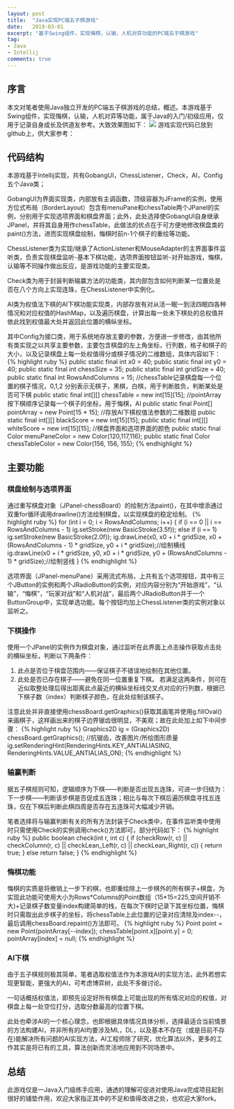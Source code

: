 ```yaml
---
layout: post
title:  "Java实现PC端五子棋游戏"
date:   2019-03-01
excerpt: "基于Swing组件，实现悔棋，认输，人机对弈功能的PC端五子棋游戏"
tag:
- Java
- Intellij
comments: true
---
```

## 序言
本文对笔者使用Java独立开发的PC端五子棋游戏的总结，概述。本游戏基于Swing组件，实现悔棋，认输，人机对弈等功能，属于Java的入门/初级应用，仅用于记录自身成长及供道友参考。大致效果图如下：
<img src="http://brantshi.github.io/assets/img/post_img/021.png">
游戏实现代码已放到github上，供大家参考：
<img src="">

## 代码结构

本游戏基于Intellij实现，共有GobangUI，ChessListener，Check，AI，Config五个Java类；

GobangUI为界面实现类，内部放有主调函数，顶级容器为JFrame的实例，使用方位式布局（BorderLayout）包含有menuPane和chessTable两个JPanel的实例，分别用于实现选项界面和棋盘界面；此外，此处选择使GobangUI自身继承JPanel，并将其自身用作chessTable，此做法的优点在于可方便地修改棋盘类的paint()方法，进而实现棋盘绘制，悔棋时前n-1个棋子的重绘等功能。

ChessListener类为实现/继承了ActionListener和MouseAdapter的主界面事件监听类，负责实现棋盘监听-基本下棋功能，选项界面按钮监听-对开始游戏，悔棋，认输等不同操作做出反应，是游戏功能的主要实现类。

Check类为用于封装判断输赢方法的功能类，其内部包含如何判断某一位置处是否在八个方向上实现连珠，在ChessListener中实例化。

AI类为权值法下棋的AI下棋功能实现类，内部存放有对从活一眠一到活四眠四各种情况和对应权值的HashMap，以及遍历棋盘，计算出每一处未下棋处的总权值并依此找到权值最大处并返回此位置的横纵坐标。

其中Config为接口类，用于系统地存放主要的参数，方便进一步修改，由其他所有类实现之以共享主要参数，主要包含棋盘的左上角坐标，行列数，格子和棋子的大小，以及记录棋盘上每一处权值得分或棋子情况的二维数组，具体内容如下：
{% highlight ruby %}
    public static final int x0 = 40;
    public static final int y0 = 40;
    public static final int chessSize = 35;
    public static final int gridSize = 40;
    public static final int RowsAndColumns = 15;
    //chessTable记录棋盘每一个位置的棋子情况，0,1,2 分别表示无棋子，黑棋，白棋，用于判断胜负，判断某处是否可下棋
    public static final int[][] chessTable = new int[15][15];
    //pointArray按下棋顺序记录每一个棋子的坐标，用于悔棋，AI
    public static final Point[] pointArray = new Point[15 * 15];
    //存放AI下棋权值法参数的二维数组
    public static final int[][] blackScore = new int[15][15];
    public static final int[][] whiteScore = new int[15][15];
    //棋盘界面和选项界面的颜色
    public static final Color menuPaneColor = new Color(120,117,116);
    public static final Color chessTableColor = new Color(156, 156, 155);
{% endhighlight %}

## 主要功能

### 棋盘绘制与选项界面

通过重写棋盘对象（JPanel-chessBoard）的绘制方法paint()，在其中增添通过双重for循环调用drawline()方法绘制棋盘，以实现棋盘的稳定绘制。
{% highlight ruby %}
for (int i = 0; i < RowsAndColumns; i++) {
            if (i == 0 || i == RowsAndColumns - 1) ig.setStroke(new BasicStroke(3.5f));
            else if (i == 1) ig.setStroke(new BasicStroke(2.0f));
            ig.drawLine(x0, x0 + i * gridSize, x0 + (RowsAndColumns - 1) * gridSize, y0 + i * gridSize);//绘制横线
            ig.drawLine(x0 + i * gridSize, y0, x0 + i * gridSize, y0 + (RowsAndColumns - 1) * gridSize);//绘制竖线
        }
{% endhighlight %}

选项界面（JPanel-menuPane）采用流式布局，上共有五个选项按钮，其中有三个JButton的实例和两个JRadioButton的实例，对应内容分别为“开始游戏”，“认输”，“悔棋”，“玩家对战”和“人机对战”，最后两个JRadioButton并于一个ButtonGroup中，实现单选功能。每个按钮均加上ChessListener类的实例对象以监听之。

### 下棋操作

使用一个JPanel的实例作为棋盘对象，通过监听在此界面上点击操作获取点击处的横纵坐标，判断以下两条件：
1. 此点是否位于棋盘范围内——保证棋子不错误地绘制在其他位置。
2. 此处是否已存在棋子——避免在同一位置重复下棋。
若满足这两条件，则可在近似取整处理后得出距离此点最近的横纵坐标线交叉点对应的行列数，根据已下棋子数（index）判断棋子颜色，在此处绘制该棋子。

注意此处并非直接使用chessBoard.getGraphics()获取其画笔并使用g.fillOval()来画棋子，这样画出来的棋子边界锯齿很明显，不美观；故在此处加上如下中间步骤：
{% highlight ruby %}
    Graphics2D ig = (Graphics2D) chessBoard.getGraphics(); 
    //抗锯齿，改善图片/所绘图形质量
    ig.setRenderingHint(RenderingHints.KEY_ANTIALIASING, RenderingHints.VALUE_ANTIALIAS_ON);
{% endhighlight %}

### 输赢判断

据五子棋规则可知，逻辑顺序为下棋——判断是否出现五连珠，可进一步归结为：下一步棋——判断该步棋是否促成五连珠；相比与每次下棋后遍历棋盘寻找五连珠，仅在下棋后判断此棋四周是否存在五连珠可大幅减少开销。

笔者选择将与输赢判断有关的所有方法封装于Check类中，在事件监听类中使用时只需使用Check的实例调用check()方法即可，部分代码如下：
{% highlight ruby %}
    public boolean check(int r, int c) {
        if (checkRow(r, c) || checkColumn(r, c) || checkLean_Left(r, c) || checkLean_Right(r, c)) {
            return true;
        } else
            return false;
    }
{% endhighlight %}

### 悔棋功能

悔棋的实质是将撤销上一步下的棋，也即重绘除上一步棋外的所有棋子+棋盘，为实现此功能可使用大小为Rows*Columns的Point数组（15\*15=225,空间开销不大)+记录棋子数变量index构建简单的栈，在每次下棋时记录下其坐标位置，悔棋时只需取出此步棋子的坐标，将chessTable上此位置的记录对应清除及index--，最后调用chessBoard.repaint()方法即可。
{% highlight ruby %}
    Point point = new Point(pointArray[--index]);
    chessTable[point.x][point.y] = 0;
    pointArray[index] = null;
{% endhighlight %}
### AI下棋

由于五子棋规则极其简单，笔者选取权值法作为本游戏AI的实现方法，此外若想实现更智能，更强大的AI，可考虑博弈树，此处不多做讨论。

一句话概括权值法，即预先设定好所有棋盘上可能出现的所有情况对应的权值，对棋盘上每一处空位打分，选取分数最高的位置下棋。

此处也牵涉AI的一个核心理念，也即根据具体情况具体分析，选择最适合当前情景的方法构建AI，并非所有的AI均要涉及ML，DL，以及基本不存在（或是目前不存在)能解决所有问题的AI实现方法，AI工程师除了研究，优化算法以外，更多的工作其实是将已有的工具，算法创新而灵活地应用到不同场景中。

## 总结

此游戏仅是一Java入门级练手应用，通透的理解可促进对使用Java完成项目起到很好的铺垫作用，欢迎大家指正其中的不足和值得改进之处，也欢迎大家fork。
